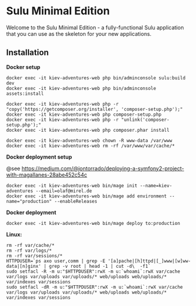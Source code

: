 # Sulu Minimal Edition

Welcome to the Sulu Minimal Edition - a fully-functional Sulu application that you can use as the skeleton for your new
applications.

## Installation

__Docker setup__
```
docker exec -it kiev-adventures-web php bin/adminconsole sulu:build dev
docker exec -it kiev-adventures-web php bin/adminconsole assets:install

docker exec -it kiev-adventures-web php -r "copy('https://getcomposer.org/installer', 'composer-setup.php');"
docker exec -it kiev-adventures-web php composer-setup.php
docker exec -it kiev-adventures-web php -r "unlink('composer-setup.php');"
docker exec -it kiev-adventures-web php composer.phar install

docker exec -it kiev-adventures-web chown -R www-data /var/www
docker exec -it kiev-adventures-web rm -rf /var/www/var/cache/*

```

__Docker deployment setup__

@see https://medium.com/@jontorrado/deploying-a-symfony2-project-with-magallanes-28abe452c54c
```
docker exec -it kiev-adventures-web bin/mage init --name=kiev-adventures --email=olaf@mirel.de
docker exec -it kiev-adventures-web bin/mage add environment --name="production" --enableReleases
```

__Docker deployment__
```
docker exec -it kiev-adventures-web bin/mage deploy to:production
```

__Linux:__

```
rm -rf var/cache/*
rm -rf var/logs/*
rm -rf var/sessions/*
HTTPDUSER=`ps axo user,comm | grep -E '[a]pache|[h]ttpd|[_]www|[w]ww-data|[n]ginx' | grep -v root | head -1 | cut -d\  -f1`
sudo setfacl -R -m u:"$HTTPDUSER":rwX -m u:`whoami`:rwX var/cache var/logs var/uploads var/uploads/* web/uploads web/uploads/* var/indexes var/sessions
sudo setfacl -dR -m u:"$HTTPDUSER":rwX -m u:`whoami`:rwX var/cache var/logs var/uploads var/uploads/* web/uploads web/uploads/* var/indexes var/sessions
```
